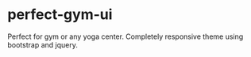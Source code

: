 # perfect-gym-ui
Perfect for gym or any yoga center. Completely responsive theme using bootstrap and jquery.
